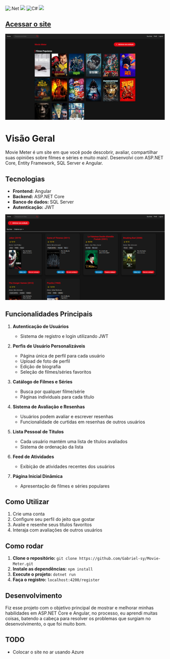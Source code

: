 ![.Net](https://img.shields.io/badge/.NET-5C2D91?style=for-the-badge&logo=.net&logoColor=white) <img src="https://img.shields.io/badge/Angular-DD0031?style=for-the-badge&logo=angular&logoColor=white"/> ![C#](https://img.shields.io/badge/c%23-%23239120.svg?style=for-the-badge&logo=csharp&logoColor=white) <img src="https://img.shields.io/badge/Microsoft%20SQL%20Server-CC2927?style=for-the-badge&logo=microsoft%20sql%20server&logoColor=white"/> 
## [Acessar o site](https://moviemeter-c5b54.web.app)
![Demo image](demoimage3.png)

# Visão Geral

Movie Meter é um site em que você pode descobrir, avaliar, compartilhar suas opiniões sobre filmes e séries e muito mais!. Desenvolvi com ASP.NET Core, Entity Framework, SQL Server e Angular.

## Tecnologias
* **Frontend:** Angular
* **Backend:** ASP.NET Core
* **Banco de dados:** SQL Server
* **Autenticação:** JWT

![Demo image2](demoImage.png)

## Funcionalidades Principais

1. **Autenticação de Usuários**
   - Sistema de registro e login utilizando JWT

2. **Perfis de Usuário Personalizáveis**
   - Página única de perfil para cada usuário
   - Upload de foto de perfil
   - Edição de biografia
   - Seleção de filmes/séries favoritos

4. **Catálogo de Filmes e Séries**
   - Busca por qualquer filme/série
   - Páginas individuais para cada título

5. **Sistema de Avaliação e Resenhas**
   - Usuários podem avaliar e escrever resenhas
   - Funcionalidade de curtidas em resenhas de outros usuários

6. **Lista Pessoal de Títulos**
   - Cada usuário mantém uma lista de títulos avaliados
   - Sistema de ordenação da lista

7. **Feed de Atividades**
   - Exibição de atividades recentes dos usuários

8. **Página Inicial Dinâmica**
   - Apresentação de filmes e séries populares

## Como Utilizar

1. Crie uma conta
2. Configure seu perfil do jeito que gostar
3. Avalie e resenhe seus títulos favoritos
4. Interaja com avaliações de outros usuários

## Como rodar
1. **Clone o repositório:** `git clone https://github.com/Gabriel-sy/Movie-Meter.git`
2. **Instale as dependências:** `npm install`
3. **Execute o projeto:** `dotnet run`
4. **Faça o registro:** `localhost:4200/register`

## Desenvolvimento

Fiz esse projeto com o objetivo principal de mostrar e melhorar minhas habilidades em ASP.NET Core e Angular, no processo, eu aprendi muitas coisas, batendo a cabeça para resolver os problemas que surgiam no desenvolvimento, o que foi muito bom.

## TODO
- Colocar o site no ar usando Azure
